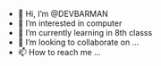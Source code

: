 - 👋 Hi, I’m @DEVBARMAN
- 👀 I’m interested in computer
- 🌱 I’m currently learning in 8th classs
- 💞️ I’m looking to collaborate on ...
- 📫 How to reach me ...

<!---
DEVBARMAN/DEVBARMAN is a ✨ special ✨ repository because its `README.md` (this file) appears on your GitHub profile.
You can click the Preview link to take a look at your changes.
--->
